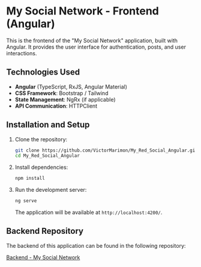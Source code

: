 # My Social Network - Frontend (Angular)

This is the frontend of the "My Social Network" application, built with Angular. It provides the user interface for authentication, posts, and user interactions.

## Technologies Used

- **Angular** (TypeScript, RxJS, Angular Material)
- **CSS Framework**: Bootstrap / Tailwind
- **State Management**: NgRx (if applicable)
- **API Communication**: HTTPClient

## Installation and Setup

1. Clone the repository:
   ```sh
   git clone https://github.com/VictorMarimon/My_Red_Social_Angular.git
   cd My_Red_Social_Angular
   ```

2. Install dependencies:
   ```sh
   npm install
   ```

3. Run the development server:
   ```sh
   ng serve
   ```
   The application will be available at `http://localhost:4200/`.

## Backend Repository

The backend of this application can be found in the following repository:

[Backend - My Social Network](https://github.com/VictorMarimon/Mi_Red_Social_Spring)
